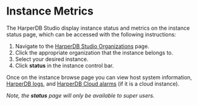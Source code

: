 # Instance Metrics

The HarperDB Studio display instance status and metrics on the instance status page, which can be accessed with the following instructions:

1. Navigate to the [HarperDB Studio Organizations](https://studio.harperdb.io/organizations) page.
2. Click the appropriate organization that the instance belongs to.
3. Select your desired instance.
4. Click **status** in the instance control bar.

Once on the instance browse page you can view host system information, [HarperDB logs](../administration/logging/logging.md), and [HarperDB Cloud alarms](../harperdb-cloud/alarms.md) (if it is a cloud instance).

_Note, the **status** page will only be available to super users._
